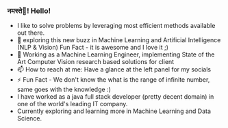 ### नमस्ते🙏! Hello!   

<!--
**pachgadehardik/pachgadehardik** is a ✨ _special_ ✨ repository because its `README.md` (this file) appears on your GitHub profile.

Here are some ideas to get you started:

- 
- 🌱 I’m currently learning ...
- 👯 I’m looking to collaborate on ...
- 🤔 I’m looking for help with ...
- 💬 Ask me about ...
- 📫 How to reach me: ...
- 😄 Pronouns: ...
- ⚡ Fun fact: ...
-->
-  I like to solve problems by leveraging most efficient methods available out there. 
- 🌱 exploring this new buzz in Machine Learning and Artificial Intelligence (NLP & Vision) Fun Fact - it is awesome and I love it ;) 
- 🔭 Working as a Machine Learning Engineer, implementing State of the Art Computer Vision research based solutions for client
- 📫 How to reach at me: Have a glance at the left panel for my socials
- ⚡ Fun Fact - We don't know the what is the range of infinite number, same goes with the knowledge :) 
- I have worked as a java full stack developer (pretty decent domain) in one of the world's leading IT company. 
- Currently exploring and learning more in Machine Learning and Data Science.
